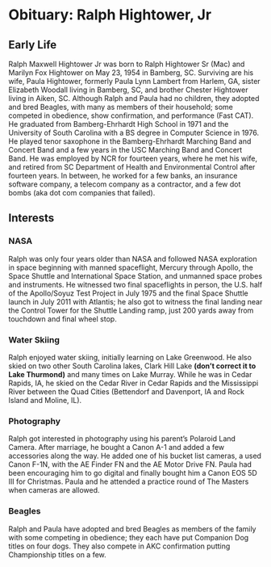 # Obituary: Ralph Hightower, Jr
## Early Life
Ralph Maxwell Hightower Jr was born to Ralph Hightower Sr (Mac) and Marilyn Fox Hightower on May 23, 1954 in Bamberg, SC. Surviving are his 
wife, Paula Hightower, formerly Paula Lynn Lambert from Harlem, GA, sister Elizabeth Woodall living in Bamberg, SC, and brother Chester 
Hightower living in Aiken,  SC.  Although Ralph and Paula had no children,  they adopted and bred Beagles, with many as members of their 
household; some competed in obedience, show confirmation, and performance (Fast CAT). He graduated from Bamberg-Ehrhardt High School in 1971 
and the University of South Carolina with a BS degree in Computer Science in 1976.  He played tenor saxophone in the Bamberg-Ehrhardt 
Marching Band and Concert Band and a few years in the USC Marching Band and Concert Band. 
He was employed by NCR for fourteen years, where he met his wife, and retired from SC Department of Health and Environmental Control after 
fourteen years. In between, he worked for a few banks, an insurance software company, a telecom company as a contractor, and a few dot bombs 
(aka dot com companies that failed).
## Interests
### NASA
Ralph was only four years older than NASA and followed NASA exploration in space beginning with manned spaceflight, Mercury through Apollo, 
the Space Shuttle and International Space Station, and unmanned space probes and instruments. He witnessed two final spaceflights in person, 
the U.S. half of the Apollo/Soyuz Test Project in July 1975 and the final Space Shuttle launch in July 2011 with Atlantis; he also got to 
witness the final landing near the Control Tower for the Shuttle Landing ramp, just 200 yards away from touchdown and final wheel stop.
### Water Skiing 
Ralph enjoyed water skiing, initially learning on Lake Greenwood. He also skied on two other South Carolina lakes, Clark Hill Lake 
**(don’t correct it to Lake Thurmond)** and many times on Lake Murray. While he was in Cedar Rapids, IA, he skied on the Cedar River 
in Cedar Rapids and the Mississippi River between the Quad Cities (Bettendorf and Davenport, IA and Rock Island and Moline, IL).
### Photography 
Ralph got interested in photography using his parent’s Polaroid Land Camera. After marriage, he bought a Canon A-1 and added a few 
accessories along the way. He added one of his bucket list cameras, a used Canon F-1N, with the AE Finder FN and the AE Motor Drive FN. 
Paula had been encouraging him to go digital and finally bought him a Canon EOS 5D III for Christmas. Paula and he attended a practice 
round of The Masters when cameras are allowed. 
### Beagles
Ralph and Paula have adopted and bred Beagles as members of the family with some competing in obedience; they each have put Companion 
Dog titles on four dogs. They also compete in AKC confirmation putting Championship titles on a few.

